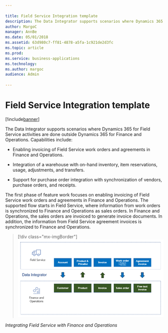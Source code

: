 ```yaml
---

title: Field Service Integration template
description: The Data Integrator supports scenarios where Dynamics 365 for Field Service activities are done outside Dynamics 365 for Finance and Operations.
author: MargoC
manager: AnnBe
ms.date: 05/01/2018
ms.assetid: 63d980c7-ff81-4878-a5fa-1c921de2d3fc
ms.topic: article
ms.prod: 
ms.service: business-applications
ms.technology: 
ms.author: margoc
audience: Admin

---
```


# Field Service Integration template 

[!include[banner](../../../includes/banner.md)]

The Data Integrator supports scenarios where Dynamics 365 for Field Service
activities are done outside Dynamics 365 for Finance and Operations.
Capabilities include:

-   Enabling invoicing of Field Service work orders and agreements in Finance
    and Operations.

-   Integration of a warehouse with on-hand inventory, item reservations, usage,
    adjustments, and transfers.

-   Support for purchase order integration with synchronization of vendors,
    purchase orders, and receipts.

The first phase of feature work focuses on enabling invoicing of Field Service
work orders and agreements in Finance and Operations. The supported flow starts
in Field Service, where information from work orders is synchronized to Finance
and Operations as sales orders. In Finance and Operations, the sales orders are
invoiced to generate invoice documents. In addition, the information from Field
Service agreement invoices is synchronized to Finance and Operations.

> [!div class="mx-imgBorder"] 
> ![Integrating Field Service with Finance and Operations](media/field-service-integration-template-1.png "Integrating Field Service with Finance and Operations")

*Integrating Field Service with Finance and Operations*
